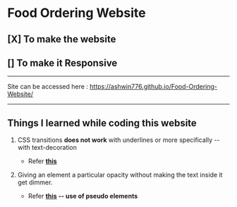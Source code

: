 # Food Ordering Website
## [X] To make the website
## [] To make it Responsive
---

Site can be accessed here : https://ashwin776.github.io/Food-Ordering-Website/

---

## Things I learned while coding this website

1.  CSS transitions **does not work** with underlines or more specifically -- with text-decoration
	* Refer **[this](https://markrabey.com/2015/05/17/css-transition-for-text-decoration/)**

2. Giving an element a particular opacity without making the text inside it get dimmer.
	* Refer **[this](https://codepen.io/heisenberg_A_A/pen/RwKvWLm) -- use of pseudo elements**
